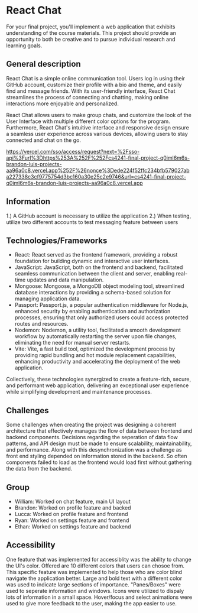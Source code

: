 # React Chat
For your final project, you'll implement a web application that exhibits understanding of the course materials. 
This project should provide an opportunity to both be creative and to pursue individual research and learning goals.

## General description
React Chat is a simple online communication tool. Users log in using their GitHub account, customize their profile with a bio and theme, and easily find and message friends. With its user-friendly interface, React Chat streamlines the process of connecting and chatting, making online interactions more enjoyable and personalized.

React Chat allows users to make group chats, and customize the look of the User Interface with multiple different color options for the program. Furthermore, React Chat's intuitive interface and responsive design ensure a seamless user experience across various devices, allowing users to stay connected and chat on the go.

https://vercel.com/sso/access/request?next=%2Fsso-api%3Furl%3Dhttps%253A%252F%252Fcs4241-final-project-q0iml6m6s-brandon-luis-projects-aa96a0c8.vercel.app%252F%26nonce%3Dede224f52ffc234bfb579027aba227338c3cf9775754d3bc160a30e25c2e9746&url=cs4241-final-project-q0iml6m6s-brandon-luis-projects-aa96a0c8.vercel.app

## Information
1.) A GitHub account is necessary to utilize the application
2.) When testing, utilize two different accounts to test messaging feature between users

## Technologies/Frameworks
 - React:
React served as the frontend framework, providing a robust foundation for building dynamic and interactive user interfaces. 
 - JavaScript:
JavaScript, both on the frontend and backend, facilitated seamless communication between the client and server, enabling real-time updates and data manipulation. 
 - Mongoose:
Mongoose, a MongoDB object modeling tool, streamlined database interactions by providing a schema-based solution for managing application data. 
 - Passport:
Passport.js, a popular authentication middleware for Node.js, enhanced security by enabling authentication and authorization processes, ensuring that only authorized users could access protected routes and resources. 
 - Nodemon:
Nodemon, a utility tool, facilitated a smooth development workflow by automatically restarting the server upon file changes, eliminating the need for manual server restarts.
 - Vite:
Vite, a fast build tool, optimized the development process by providing rapid bundling and hot module replacement capabilities, enhancing productivity and accelerating the deployment of the web application. 

Collectively, these technologies synergized to create a feature-rich, secure, and performant web application, delivering an exceptional user experience while simplifying development and maintenance processes.

## Challenges
Some challenges when creating the project was designing a coherent architecture that effectively manages the flow of data between frontend and backend components. Decisions regarding the seperation of data flow patterns, and API design must be made to ensure scalability, maintainability, and performance. Along with this desynchronization was a challenge as front end styling depended on information stored in the backend. So often components failed to load as the frontend would load first without gathering the data from the backend. 
## Group
 - William: Worked on chat feature, main UI layout
 - Brandon: Worked on profile feature and backed
 - Lucca: Worked on profile feature and frontend
 - Ryan: Worked on settings feature and frontend
 - Ethan: Worked on settings feature and backend
## Accessibility
One feature that was implemented for accessiblity was the ability to change the UI's color. Offered are 10 different colors that users can chosoe from. This specific feature was implemented to help those who are color blind navigate the application better. Large and bold text with a different color was used to indicate large sections of importance. "Panes/Boxes" were used to seperate information and windows. Icons were utilized to dispaly lots of information in a small space. Hover/focus and select animations were used to give more feedback to the user, making the app easier to use.
